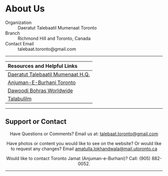 # About Us

<dl>
<dt>Organization</dt>
<dd>Daeratut Talebaatil Mumenaat Toronto</dd>
<dt>Branch</dt>
<dd>Richmond Hill and Toronto, Canada</dd>
<dt>Contact Email</dt>
<dd>talebaat.toronto@gmail.com</dd>
</dl>

* * *
 

|                       Resources and Helpful Links                           |
|:----------------------------------------------------------------------------|
| <a href="http://www.busaheba.org">Daeratut Talebaatil Mumenaat H.Q.</a>     | 
| <a href="https://www.torontojamat.com">Anjuman-E-Burhani Toronto</a>        |
| <a href="http://www.mumineen.org">Dawoodi Bohras Worldwide</a>              | 
| <a href="http://www.talabulilm.com">Talabulilm</a>                          |


* * *

## Support or Contact

<center>
Have Questions or Comments? Email us at: <a href="http://talebaat.toronto@gmail.com">talebaat.toronto@gmail.com</a> 

Have photos or content you would like to see on the website? Or would like to request any changes? Email <a href="http://amatulla.lokhandwala@mail.utoronto.ca">amatulla.lokhandwala@mail.utoronto.ca</a>

Would like to contact Toronto Jamat (Anjuman-e-Burhani)? Call: (905) 882-0052.</center>

* * *
